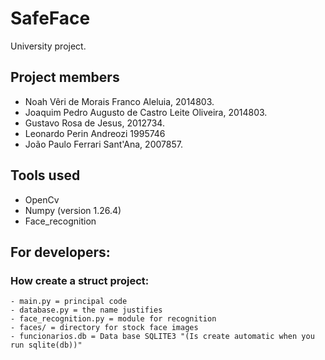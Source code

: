 # SafeFace

University project.

## Project members

- Noah Vêri de Morais Franco Aleluia, 2014803.
- Joaquim Pedro Augusto de Castro Leite Oliveira, 2014803.
- Gustavo Rosa de Jesus, 2012734.
- Leonardo Perin Andreozi 1995746
- João Paulo Ferrari Sant'Ana, 2007857.

## Tools used

- OpenCv
- Numpy (version 1.26.4)
- Face_recognition

## For developers:
### How create a struct project:
    - main.py = principal code
    - database.py = the name justifies
    - face_recognition.py = module for recognition
    - faces/ = directory for stock face images
    - funcionarios.db = Data base SQLITE3 "(Is create automatic when you run sqlite(db))"